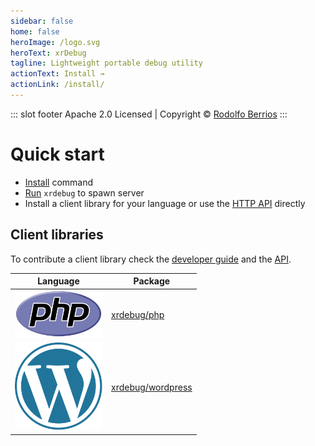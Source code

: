 ```yaml
---
sidebar: false
home: false
heroImage: /logo.svg
heroText: xrDebug
tagline: Lightweight portable debug utility
actionText: Install →
actionLink: /install/
---
```


::: slot footer
Apache 2.0 Licensed | Copyright © [Rodolfo Berrios](https://rodolfoberrios.com)
:::

# Quick start

* [Install](/install) command
* [Run](run/README.md) `xrdebug` to spawn server
* Install a client library for your language or use the [HTTP API](./api/) directly

## Client libraries

To contribute a client library check the [developer guide](/developer) and the [API](/api).

| Language                                                          | Package                                                   |
| ----------------------------------------------------------------- | --------------------------------------------------------- |
| <img src="./src/tech/php.svg" alt="PHP" width="140"/>             | [xrdebug/php](https://packagist.org/packages/xrdebug/php) |
| <img src="./src/tech/wordpress.svg" alt="WordPress" width="140"/> | [xrdebug/wordpress](https://github.com/xrdebug/wordpress) |

